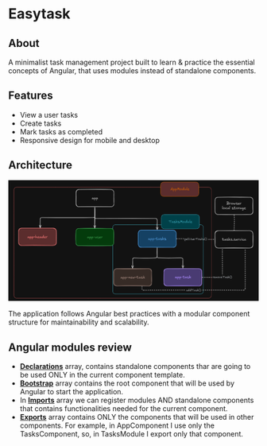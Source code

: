 # Easytask

## About

A minimalist task management project built to learn & practice the essential concepts of Angular, that uses modules instead of standalone components.

## Features

- View a user tasks
- Create tasks
- Mark tasks as completed
- Responsive design for mobile and desktop

## Architecture

<img src="/src/assets/easytask-module-architecture.png" alt="Easytask Components Structure"/>

The application follows Angular best practices with a modular component structure for maintainability and scalability.

## Angular modules review

- <u>**Declarations**</u> array, contains standalone components thar are going to be used ONLY in the current component template.
- <u>**Bootstrap**</u> array contains the root component that will be used by Angular to start the application.
- In <u>**Imports**</u> array we can register modules AND standalone components that contains functionalities needed for the current component.
- <u>**Exports**</u> array contains ONLY the components that will be used in other components. For example, in AppComponent I use only the TasksComponent, so, in TasksModule I export only that component.
